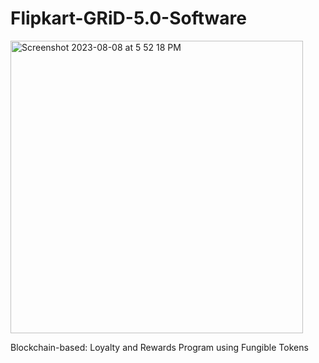 # Flipkart-GRiD-5.0-Software
<img width="468" alt="Screenshot 2023-08-08 at 5 52 18 PM" src="https://github.com/Kali-Decoder/Flipkart-GRiD-5.0-Software/assets/82640789/0a9adcbc-a499-4b08-b905-3060d74dba57">

Blockchain-based: Loyalty and Rewards Program using Fungible Tokens 
